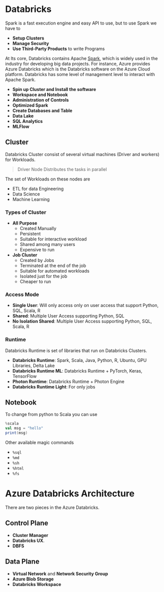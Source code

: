 # Databricks

Spark is a fast execution engine and easy API to use, but to use Spark we have to 

- **Setup Clusters**
- **Manage Security**
- **Use Third-Party Products** to write Programs

At Its core, Databricks contains Apache [Spark](Spark.md), which is widely used in the industry for developing big data projects. For instance, Azure provides Azure Databricks which is the Databricks software on the Azure Cloud platform. Databricks has some level of management level to interact with Apache Spark.

- **Spin up Cluster and Install the software**
- **Workspace and Notebook**
- **Administration of Controls**
- **Optimized Spark**
- **Create Databases and Table**
- **Data Lake**
- **SQL Analytics**
- **MLFlow**

## Cluster

Databricks Cluster consist of several virtual machines (Driver and workers) for Workloads.

> Driver Node Distributes the tasks in parallel

The set of Workloads on these nodes are

- ETL for data Engineering
- Data Science
- Machine Learning

### Types of Cluster

- **All Purpose**
	- Created Manually
	- Persistent
	- Suitable for interactive workload
	- Shared among many users
	- Expensive to run
- **Job Cluster**
	- Created by Jobs
	- Terminated at the end of the job
	- Suitable for automated workloads
	- Isolated just for the job
	- Cheaper to run

### Access Mode

- **Single User**: Will only access only on user access that support Python, SQL, Scala, R
- **Shared**: Multiple User Access supporting Python, SQL
- **No Isolation Shared**: Multiple User Access supporting Python, SQL, Scala, R

### Runtime

Databricks Runtime is set of libraries that run on Databricks Clusters.

- **Databricks Runtime**: Spark, Scala, Java, Python, R, Ubuntu, GPU Libraries, Delta Lake
- **Databricks Runtime ML**: Databricks Runtime + PyTorch, Keras, TensorFlow
- **Photon Runtime**: Databricks Runtime + Photon Engine
- **Databricks Runtime Light**: For only jobs

## Notebook

To change from python to Scala you can use

```scala
%scala
val msg = "hello"
print(msg)

```

Other available magic commands

- `%sql`
- `%md`
- `%sh`
- `%html`
- `%fs`
# Azure Databricks Architecture

There are two pieces in the Azure Databricks.

## Control Plane

- **Cluster Manager**
- **Databricks UX**.
- **DBFS**

## Data Plane

- **Virtual Network** and **Network Security Group**
- **Azure Blob Storage**
- **Databricks Workspace**
